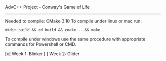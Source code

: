 AdvC++ Project - Conway's Game of Life

---

Needed to compile: CMake 3.10
To compile under linux or mac run:

    mkdir build && cd build && cmake .. && make

To compile under windows use the same procedure with appropriate commands for Powershell or CMD.

[x] Week 1: Blinker
[ ] Week 2: Glider
